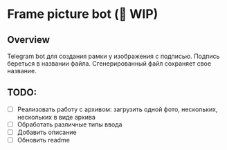# Frame picture bot (🚧 WIP)

## Overview

Telegram bot для создания рамки у изображения с подписью. Подпись береться в названии файла. Сгенерированный файл сохраняет свое название.

## TODO:

- [ ] Реализовать работу с архивом: загрузить одной фото, нескольких, нескольких в виде архива
- [ ] Обработать различные типы ввода
- [ ] Добавить описание
- [ ] Обновить readme
